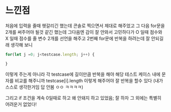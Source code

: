# 느낀점 
처음에 입력을 줄때 헷갈리긴 했는데 콘솔로 찍으면서 제대로 해주었고 그 다음 for문을 2개를 써주어야 될것 같긴 했는데 그다음엔 감이 잘 안와서 고민하다가 
O 일때 점수와 X 일때 점수를 줄 변수 2개를 선언을 해주고 2번째 for문에 반복을 하려는데 잘 안되길래 생각해 보니  
```JavaScript
for(let j =0; j<testcase.length; j++) {

}
```
이렇게 주는게 아니라 각 testcase에 길이만큼 반복을 해야 해당 테스트 케이스 내에 문자를 비교를 해주니까 testcase[i].length 이렇게 해주어야 잘 반복을 할수 있다 (내가 스스로 생각한거임 답 안봄 ㅇㅇ ㅋㅋㅋㅋ)

그리고 if 조건을 계속 0일때로 하고 왜 안돼지 하고 있었음; 잘 하자 그 외에는 특별히 어려운거 없었다! 
